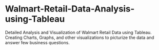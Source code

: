 # Walmart-Retail-Data-Analysis-using-Tableau
Detailed Analysis and Visualization of Walmart Retail Data using Tableau. Creating Charts, Graphs, and other visualizations to picturize the data and answer few business questions.

